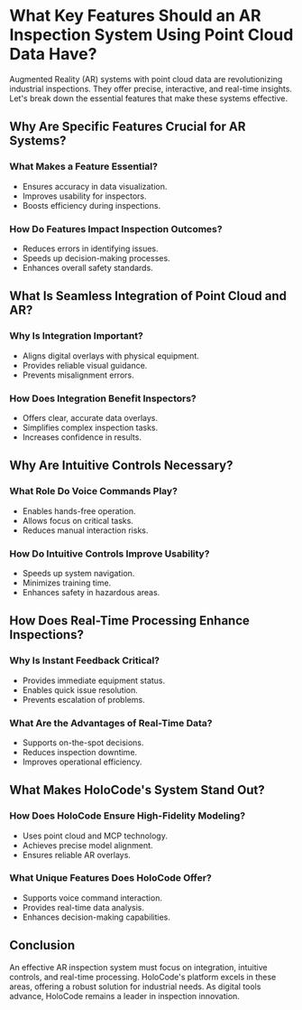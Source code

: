 # What Key Features Should an AR Inspection System Using Point Cloud Data Have?

Augmented Reality (AR) systems with point cloud data are revolutionizing industrial inspections. They offer precise, interactive, and real-time insights. Let's break down the essential features that make these systems effective.

## Why Are Specific Features Crucial for AR Systems?

### What Makes a Feature Essential?
- Ensures accuracy in data visualization.
- Improves usability for inspectors.
- Boosts efficiency during inspections.

### How Do Features Impact Inspection Outcomes?
- Reduces errors in identifying issues.
- Speeds up decision-making processes.
- Enhances overall safety standards.

## What Is Seamless Integration of Point Cloud and AR?

### Why Is Integration Important?
- Aligns digital overlays with physical equipment.
- Provides reliable visual guidance.
- Prevents misalignment errors.

### How Does Integration Benefit Inspectors?
- Offers clear, accurate data overlays.
- Simplifies complex inspection tasks.
- Increases confidence in results.

## Why Are Intuitive Controls Necessary?

### What Role Do Voice Commands Play?
- Enables hands-free operation.
- Allows focus on critical tasks.
- Reduces manual interaction risks.

### How Do Intuitive Controls Improve Usability?
- Speeds up system navigation.
- Minimizes training time.
- Enhances safety in hazardous areas.

## How Does Real-Time Processing Enhance Inspections?

### Why Is Instant Feedback Critical?
- Provides immediate equipment status.
- Enables quick issue resolution.
- Prevents escalation of problems.

### What Are the Advantages of Real-Time Data?
- Supports on-the-spot decisions.
- Reduces inspection downtime.
- Improves operational efficiency.

## What Makes HoloCode's System Stand Out?

### How Does HoloCode Ensure High-Fidelity Modeling?
- Uses point cloud and MCP technology.
- Achieves precise model alignment.
- Ensures reliable AR overlays.

### What Unique Features Does HoloCode Offer?
- Supports voice command interaction.
- Provides real-time data analysis.
- Enhances decision-making capabilities.

## Conclusion

An effective AR inspection system must focus on integration, intuitive controls, and real-time processing. HoloCode's platform excels in these areas, offering a robust solution for industrial needs. As digital tools advance, HoloCode remains a leader in inspection innovation. 
